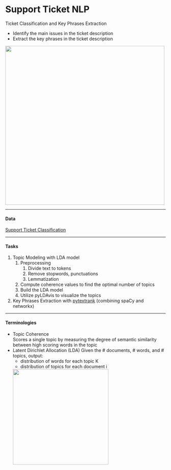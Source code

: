 # Support Ticket NLP
Ticket Classification and Key Phrases Extraction

- Identify the main issues in the ticket description
- Extract the key phrases in the ticket description

<img  src="https://monkeylearn.com/blog/wp-content/uploads/2019/10/Screen-Shot-2019-10-03-at-12.29.23-PM.png" width="500px">

----------------
#### Data
<a href="https://www.kaggle.com/aniketg11/supportticketsclassification">Support Ticket Classification</a>

----------------
#### Tasks
<ol>
  <li>Topic Modeling with LDA model
    <ol>
      <li>
      Preprocessing
        <ol>
          <li>Divide text to tokens</li>
          <li>Remove stopwords, punctuations</li>
          <li>Lemmatization</li>
        </ol>
      </li>
      <li>Compute coherence values to find the optimal number of topics</li>
      <li>Build the LDA model</li>
      <li>Utilize pyLDAvis to visualize the topics</li>
    </ol>
  </li>
  <li>
  Key Phrases Extraction with <a href="https://github.com/DerwenAI/pytextrank">pytextrank</a> (combining spaCy and networkx)
  </li>
</ol>
  
----------------
#### Terminologies
<ul>
  <li>Topic Coherence</li>
  Scores a single topic by measuring the degree of semantic similarity between high scoring words in the topic
  <li>Latent Dirichlet Allocation (LDA)
  Given the # documents, # words, and # topics, output:
    <ul>
      <li>distribution of words for each topic K</li>
      <li>distribution of topics for each document i</li>
    </ul>
    <img src="https://miro.medium.com/max/638/0*Sj65xR38wDwuxhtr.jpg" height="300px">
  </li>
</ul>
